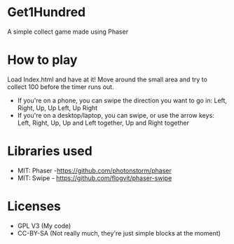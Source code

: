 # Get1Hundred
A simple collect game made using Phaser

# How to play
Load Index.html and have at it! Move around the small area and try to collect 100 before the timer runs out.

* If you're on a phone, you can swipe the direction you want to go in: Left, Right, Up, Up Left, Up Right
* If you're on a desktop/laptop, you can swipe, or use the arrow keys: Left, Right, Up, Up and Left together, Up and Right together

# Libraries used
* MIT: Phaser -https://github.com/photonstorm/phaser
* MIT: Swipe - https://github.com/flogvit/phaser-swipe

# Licenses
* GPL V3 (My code)
* CC-BY-SA (Not really much, they're just simple blocks at the moment)
